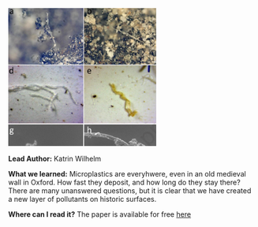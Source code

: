 <img src="images/microplastics.png?raw=true" width="300"/>

**Lead Author:** Katrin Wilhelm 

**What we learned:** Microplastics are everyhwere, even in an old medieval wall in Oxford. How fast they deposit, and how long do they stay there? There are many unanswered questions, but it is clear that we have created a new layer of pollutants on historic surfaces. 

**Where can I read it?** The paper is available for free [here](https://discovery.ucl.ac.uk/id/eprint/10183871/)
